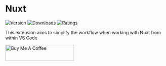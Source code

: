 # Nuxt

<p><a href="https://marketplace.visualstudio.com/items?itemName=allanoricil.nuxt" target="_blank" rel="noreferrer noopener"><img src="https://vsmarketplacebadge.apphb.com/version/allanoricil.nuxt.svg?style=for-the-badge&colorA=252526&colorB=43A047&label=VERSION" alt="Version"></a>
<a href="https://marketplace.visualstudio.com/items?itemName=allanoricil.nuxt" target="_blank" rel="noreferrer noopener"><img src="https://vsmarketplacebadge.apphb.com/downloads/allanoricil.nuxt.svg?style=for-the-badge&colorA=252526&colorB=43A047&label=DOWNLOADS" alt="Downloads"></a>
<a href="https://marketplace.visualstudio.com/items?itemName=allanoricil.nuxt" target="_blank" rel="noreferrer noopener"><img src="https://vsmarketplacebadge.apphb.com/rating-star/allanoricil.nuxt.svg?style=for-the-badge&colorA=252526&colorB=43A047&label=RATING" alt="Ratings"></a></p>

This extension aims to simplify the workflow when working with Nuxt from within VS Code

<a href="https://www.buymeacoffee.com/allanoricil" target="_blank"><img src="https://cdn.buymeacoffee.com/buttons/default-orange.png" alt="Buy Me A Coffee" style="height: 51px !important;width: 217px !important;" ></a>
